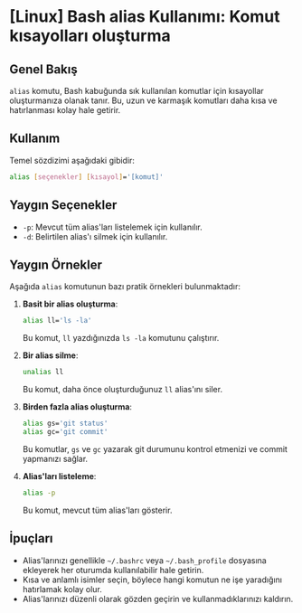 # [Linux] Bash alias Kullanımı: Komut kısayolları oluşturma

## Genel Bakış
`alias` komutu, Bash kabuğunda sık kullanılan komutlar için kısayollar oluşturmanıza olanak tanır. Bu, uzun ve karmaşık komutları daha kısa ve hatırlanması kolay hale getirir.

## Kullanım
Temel sözdizimi aşağıdaki gibidir:

```bash
alias [seçenekler] [kısayol]='[komut]'
```

## Yaygın Seçenekler
- `-p`: Mevcut tüm alias'ları listelemek için kullanılır.
- `-d`: Belirtilen alias'ı silmek için kullanılır.

## Yaygın Örnekler
Aşağıda `alias` komutunun bazı pratik örnekleri bulunmaktadır:

1. **Basit bir alias oluşturma**:
   ```bash
   alias ll='ls -la'
   ```
   Bu komut, `ll` yazdığınızda `ls -la` komutunu çalıştırır.

2. **Bir alias silme**:
   ```bash
   unalias ll
   ```
   Bu komut, daha önce oluşturduğunuz `ll` alias'ını siler.

3. **Birden fazla alias oluşturma**:
   ```bash
   alias gs='git status'
   alias gc='git commit'
   ```
   Bu komutlar, `gs` ve `gc` yazarak git durumunu kontrol etmenizi ve commit yapmanızı sağlar.

4. **Alias'ları listeleme**:
   ```bash
   alias -p
   ```
   Bu komut, mevcut tüm alias'ları gösterir.

## İpuçları
- Alias'larınızı genellikle `~/.bashrc` veya `~/.bash_profile` dosyasına ekleyerek her oturumda kullanılabilir hale getirin.
- Kısa ve anlamlı isimler seçin, böylece hangi komutun ne işe yaradığını hatırlamak kolay olur.
- Alias'larınızı düzenli olarak gözden geçirin ve kullanmadıklarınızı kaldırın.